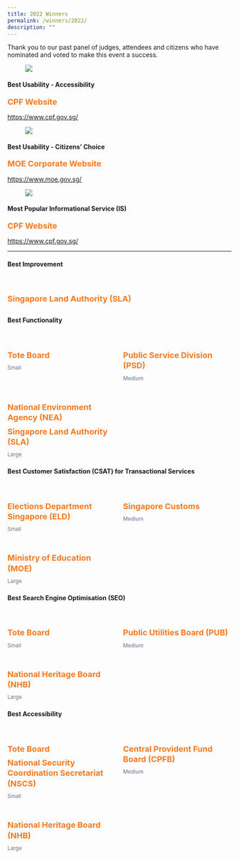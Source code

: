 ```yaml
---
title: 2022 Winners
permalink: /winners/2022/
description: ""
---
```

<style type="text/css">
.content h4 {
    color: #B41E8E;
    font-weight: 700;
}
.winner {
    font-size: 1.125rem;
    color: #F47920;
    font-weight: 700;
    line-height: 1.3 !important;
    margin-top: 0;
	  margin-bottom:8px;
}
.classification {
    font-size: 0.75rem;
    color: #667085;
    line-height: 1.5 !important;
}
.grid-container {
    display: grid;
    gap: 1rem;
	grid-template-columns: repeat(auto-fit, minmax(15rem, 3fr));
    justify-content: center;
	padding-top:12px;
}
.grid-container figure {
    margin-left: 0;
    margin-right: 16px;
}
.grid-container .media+.media {
    border: 0 none !important;
    margin-top: 0 !important;
    padding: 0 !important;
}
</style>
<p>Thank you to our past panel of judges, attendees and citizens who have nominated and voted to make this event a success.</p>
<div class="row is-multiline">
  <div class="col is-4">
    <figure class="image is-5by4"><img src="/images/digitalservicesawards.jpg"></figure>
  </div>
  <div class="col is-8">
    <h4>Best Usability - Accessibility</h4>
    <div class="winner">CPF Website</div>
    <p class="margin--top--none"><a target="_blank" href="https://www.cpf.gov.sg/">https://www.cpf.gov.sg/</a></p>
  </div>
  <div class="col is-4">
    <figure class="image is-5by4"><img src="/images/digitalservicesawards.jpg"></figure>
  </div>
  <div class="col is-8">
    <h4>Best Usability - Citizens’ Choice</h4>
    <div class="winner">MOE Corporate Website</div>
    <p class="margin--top--none"><a target="_blank" href="https://www.moe.gov.sg/">https://www.moe.gov.sg/</a></p>
  </div>
  <div class="col is-4">
    <figure class="image is-5by4"><img src="/images/digitalservicesawards.jpg"></figure>
  </div>
  <div class="col is-8">
    <h4>Most Popular Informational Service (IS)</h4>
    <div class="winner">CPF Website</div>
    <p class="margin--top--none"><a target="_blank" href="https://www.cpf.gov.sg/">https://www.cpf.gov.sg/</a></p>
  </div>
</div>
<hr>
<h4 class="has-text-centered">Best Improvement</h4>
<div class="grid-container">
  <div>
    <article class="media">
      <figure class="media-left"> <img alt="" src="/images/trophy.svg"> </figure>
      <div class="media-content">
        <div class="content">
          <div class="winner">Singapore Land Authority (SLA)</div>
        </div>
      </div>
    </article>
  </div>
</div>
<h4 class="has-text-centered">Best Functionality</h4>
<div class="grid-container">
  <article class="media">
    <figure class="media-left"> <img alt="" src="/images/trophy.svg"> </figure>
    <div class="media-content">
      <div class="content">
        <div class="winner">Tote Board</div>
        <div class="classification">Small</div>
      </div>
    </div>
  </article>
  <article class="media">
    <figure class="media-left"> <img alt="" src="/images/trophy.svg"> </figure>
    <div class="media-content">
      <div class="content">
        <div class="winner">Public Service Division (PSD)</div>
        <div class="classification">Medium</div>
      </div>
    </div>
  </article>
  <article class="media">
    <figure class="media-left"> <img alt="" src="/images/trophy.svg"> </figure>
    <div class="media-content">
      <div class="content">
        <div class="winner">National Environment Agency (NEA)</div>
        <div class="winner">Singapore Land Authority (SLA)</div>
        <div class="classification">Large</div>
      </div>
    </div>
  </article>
</div>
<h4 class="has-text-centered">Best Customer Satisfaction (CSAT) for Transactional Services</h4>
<div class="grid-container">
  <article class="media">
    <figure class="media-left"> <img alt="" src="/images/trophy.svg"> </figure>
    <div class="media-content">
      <div class="content">
        <div class="winner">Elections Department Singapore (ELD)</div>
        <div class="classification">Small</div>
      </div>
    </div>
  </article>
  <article class="media">
    <figure class="media-left"> <img alt="" src="/images/trophy.svg"> </figure>
    <div class="media-content">
      <div class="content">
        <div class="winner">Singapore Customs</div>
        <div class="classification">Medium</div>
      </div>
    </div>
  </article>
  <article class="media">
    <figure class="media-left"> <img alt="" src="/images/trophy.svg"> </figure>
    <div class="media-content">
      <div class="content">
        <div class="winner">Ministry of Education (MOE)</div>
        <div class="classification">Large</div>
      </div>
    </div>
  </article>
</div>
<h4 class="has-text-centered">Best Search Engine Optimisation (SEO)</h4>
<div class="grid-container">
  <article class="media">
    <figure class="media-left"> <img alt="" src="/images/trophy.svg"> </figure>
    <div class="media-content">
      <div class="content">
        <div class="winner">Tote Board</div>
        <div class="classification">Small</div>
      </div>
    </div>
  </article>
  <article class="media">
    <figure class="media-left"> <img alt="" src="/images/trophy.svg"> </figure>
    <div class="media-content">
      <div class="content">
        <div class="winner">Public Utilities Board (PUB)</div>
        <div class="classification">Medium</div>
      </div>
    </div>
  </article>
  <article class="media">
    <figure class="media-left"> <img alt="" src="/images/trophy.svg"> </figure>
    <div class="media-content">
      <div class="content">
        <div class="winner">National Heritage Board (NHB)</div>
        <div class="classification">Large</div>
      </div>
    </div>
  </article>
</div>
<h4 class="has-text-centered">Best Accessibility</h4>
<div class="grid-container">
  <article class="media">
    <figure class="media-left"> <img alt="" src="/images/trophy.svg"> </figure>
    <div class="media-content">
      <div class="content">
        <div class="winner">Tote Board</div>
		  <div class="winner">National Security Coordination Secretariat (NSCS)</div>
        <div class="classification">Small</div>
      </div>
    </div>
  </article>
  <article class="media">
    <figure class="media-left"> <img alt="" src="/images/trophy.svg"> </figure>
    <div class="media-content">
      <div class="content">
        <div class="winner">Central Provident Fund Board (CPFB)</div>
        <div class="classification">Medium</div>
      </div>
    </div>
  </article>
  <article class="media">
    <figure class="media-left"> <img alt="" src="/images/trophy.svg"> </figure>
    <div class="media-content">
      <div class="content">
        <div class="winner">National Heritage Board (NHB)</div>
        <div class="classification">Large</div>
      </div>
    </div>
  </article>
</div>